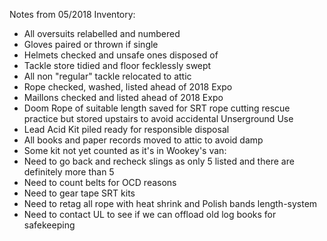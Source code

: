 Notes from 05/2018 Inventory:
- All oversuits relabelled and numbered
- Gloves paired or thrown if single
- Helmets checked and unsafe ones disposed of
- Tackle store tidied and floor fecklessly swept
- All non "regular" tackle relocated to attic
- Rope checked, washed, listed ahead of 2018 Expo
- Maillons checked and listed ahead of 2018 Expo
- Doom Rope of suitable length saved for SRT rope cutting rescue practice but stored upstairs to avoid 
accidental Unserground Use
- Lead Acid Kit piled ready for responsible disposal
- All books and paper records moved to attic to avoid damp
- Some kit not yet counted as it's in Wookey's van:
- Need to go back and recheck slings as only 5 listed and there are definitely more than 5
- Need to count belts for OCD reasons
- Need to gear tape SRT kits
- Need to retag all rope with heat shrink and Polish bands length-system
- Need to contact UL to see if we can offload old log books for safekeeping
